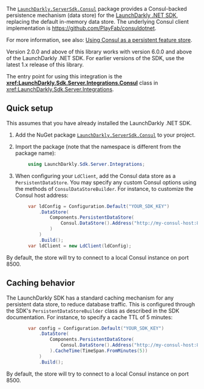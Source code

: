 The [`LaunchDarkly.ServerSdk.Consul`](https://nuget.org/packages/LaunchDarkly.ServerSdk.Consul) package provides a Consul-backed persistence mechanism (data store) for the [LaunchDarkly .NET SDK](https://github.com/launchdarkly/dotnet-server-sdk), replacing the default in-memory data store. The underlying Consul client implementation is https://github.com/PlayFab/consuldotnet.

For more information, see also: [Using Consul as a persistent feature store](https://docs.launchdarkly.com/sdk/features/storing-data/consul#net).

Version 2.0.0 and above of this library works with version 6.0.0 and above of the LaunchDarkly .NET SDK. For earlier versions of the SDK, use the latest 1.x release of this library.

The entry point for using this integration is the **<xref:LaunchDarkly.Sdk.Server.Integrations.Consul>** class in <xref:LaunchDarkly.Sdk.Server.Integrations>.

## Quick setup

This assumes that you have already installed the LaunchDarkly .NET SDK.

1. Add the NuGet package [`LaunchDarkly.ServerSdk.Consul`](https://nuget.org/packages/LaunchDarkly.ServerSdk.Consul) to your project.

2. Import the package (note that the namespace is different from the package name):

```csharp
        using LaunchDarkly.Sdk.Server.Integrations;
```

3. When configuring your `LdClient`, add the Consul data store as a `PersistentDataStore`. You may specify any custom Consul options using the methods of `ConsulDataStoreBuilder`. For instance, to customize the Consul host address:

```csharp
        var ldConfig = Configuration.Default("YOUR_SDK_KEY")
            .DataStore(
                Components.PersistentDataStore(
                    Consul.DataStore().Address("http://my-consul-host:8500")
                )
            )
            .Build();
        var ldClient = new LdClient(ldConfig);
```

By default, the store will try to connect to a local Consul instance on port 8500.

## Caching behavior

The LaunchDarkly SDK has a standard caching mechanism for any persistent data store, to reduce database traffic. This is configured through the SDK's `PersistentDataStoreBuilder` class as described in the SDK documentation. For instance, to specify a cache TTL of 5 minutes:

```csharp
        var config = Configuration.Default("YOUR_SDK_KEY")
            .DataStore(
                Components.PersistentDataStore(
                    Consul.DataStore().Address("http://my-consul-host:8500")
                ).CacheTime(TimeSpan.FromMinutes(5))
            )
            .Build();
```

By default, the store will try to connect to a local Consul instance on port 8500.
